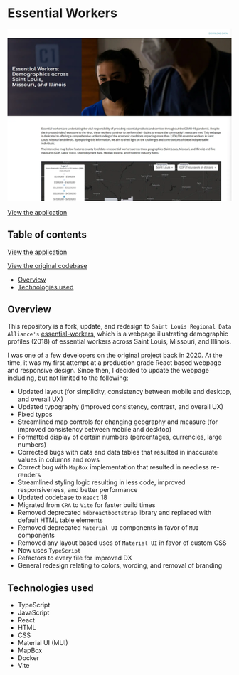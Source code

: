 # Essential Workers

<img src="/presentation/thumbnail.webp" width="650">

[View the application](https://master.d1gzfx9o22abaw.amplifyapp.com/)

## Table of contents

[View the application](https://master.d1gzfx9o22abaw.amplifyapp.com/)

[View the original codebase](https://github.com/stlrda/essential-workers)

-   [Overview](#overview)
-   [Technologies used](#technologies-used)

## Overview

This repository is a fork, update, and redesign to `Saint Louis Regional Data Alliance's` [essential-workers](https://github.com/stlrda/essential-workers), which is a webpage illustrating demographic profiles (2018) of essential workers across Saint Louis, Missouri, and Illinois.

I was one of a few developers on the original project back in 2020. At the time, it was my first attempt at a production grade React based webpage and responsive design. Since then, I decided to update the webpage including, but not limited to the following:

-   Updated layout (for simplicity, consistency between mobile and desktop, and overall UX)
-   Updated typography (improved consistency, contrast, and overall UX)
-   Fixed typos
-   Streamlined map controls for changing geography and measure (for improved consistency between mobile and desktop)
-   Formatted display of certain numbers (percentages, currencies, large numbers)
-   Corrected bugs with data and data tables that resulted in inaccurate values in columns and rows
-   Correct bug with `MapBox` implementation that resulted in needless re-renders
-   Streamlined styling logic resulting in less code, improved responsiveness, and better performance
-   Updated codebase to `React` 18
-   Migrated from `CRA` to `Vite` for faster build times
-   Removed deprecated `mdbreactbootstrap` library and replaced with default HTML table elements
-   Removed deprecated `Material UI` components in favor of `MUI` components
-   Removed any layout based uses of `Material UI` in favor of custom CSS
-   Now uses `TypeScript`
-   Refactors to every file for improved DX
-   General redesign relating to colors, wording, and removal of branding

## Technologies used

-   TypeScript
-   JavaScript
-   React
-   HTML
-   CSS
-   Material UI (MUI)
-   MapBox
-   Docker
-   Vite
